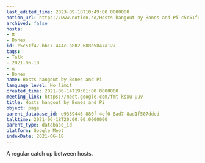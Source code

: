```yaml
---
last_edited_time: 2023-09-18T10:49:00.0000000
notion_url: https://www.notion.so/Hosts-hangout-by-Bones-and-Pi-c5c51f47bb17444ca802688e5847a127
archived: false
hosts:
- π
- Bones
id: c5c51f47-bb17-444c-a802-688e5847a127
tags:
- Talk
- 2021-06-18
- π
- Bones
name: Hosts hangout by Bones and Pi
language_level: No limit
created_time: 2021-06-14T19:01:00.0000000
meeting_link: https://meet.google.com/fmt-ksxu-uuv
title: Hosts hangout by Bones and Pi
object: page
parent_database_id: e9339446-880f-4ef0-8ad7-8ad1f507dded
talktime: 2021-06-18T20:00:00.0000000
parent_type: database_id
platform: Google Meet
indexDate: 2021-06-18
---
```


A regular catch up between hosts.


